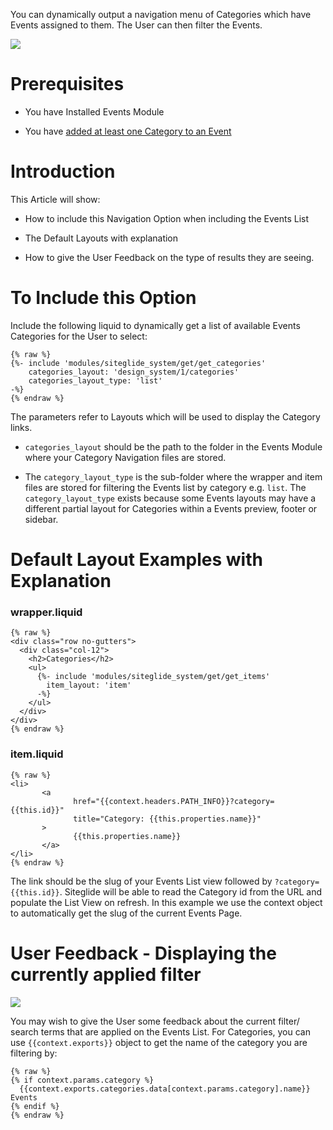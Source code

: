 You can dynamically output a navigation menu of Categories which have Events assigned to them. The User can then filter the Events.

![](https://downloads.intercomcdn.com/i/o/203115638/62461125fd4b22a5eaec9122/image.png)

# Prerequisites

*   You have Installed Events Module

*   You have [added at least one Category to an Event](https://help.siteglide.com/article/131-modules-getting-started#2-adding-items-to-categories)

# Introduction

This Article will show:

*   How to include this Navigation Option when including the Events List

*   The Default Layouts with explanation

*   How to give the User Feedback on the type of results they are seeing.

# To Include this Option

Include the following liquid to dynamically get a list of available Events Categories for the User to select:

```liquid
{% raw %}
{%- include 'modules/siteglide_system/get/get_categories'
    categories_layout: 'design_system/1/categories'
    categories_layout_type: 'list' 
-%}
{% endraw %}
```

The parameters refer to Layouts which will be used to display the Category links. 

*   `categories_layout` should be the path to the folder in the Events Module where your Category Navigation files are stored.

*   The `category_layout_type` is the sub-folder where the wrapper and item files are stored for filtering the Events list by category e.g. `list`. The `category_layout_type` exists because some Events layouts may have a different partial layout for Categories within a Events preview, footer or sidebar.

# Default Layout Examples with Explanation

### wrapper.liquid

```liquid
{% raw %}
<div class="row no-gutters">
  <div class="col-12">
    <h2>Categories</h2>
    <ul>
      {%- include 'modules/siteglide_system/get/get_items'
        item_layout: 'item' 
      -%}
    </ul>
  </div>
</div>
{% endraw %}
```

### item.liquid

```liquid
{% raw %}
<li>
       <a
              href="{{context.headers.PATH_INFO}}?category={{this.id}}" 
              title="Category: {{this.properties.name}}"
       >
              {{this.properties.name}}
       </a>
</li>
{% endraw %}
```

The link should be the slug of your Events List view followed by `?category={{this.id}}`. Siteglide will be able to read the Category id from the URL and populate the List View on refresh. In this example we use the context object to automatically get the slug of the current Events Page.

# User Feedback - Displaying the currently applied filter

![](https://downloads.intercomcdn.com/i/o/203115813/0fcae6ac1683fbd1c91597f4/image.png)

You may wish to give the User some feedback about the current filter/ search terms that are applied on the Events List. For Categories, you can use `{{context.exports}}` object to get the name of the category you are filtering by:

```liquid
{% raw %}
{% if context.params.category %}
  {{context.exports.categories.data[context.params.category].name}} Events
{% endif %}
{% endraw %}
```
